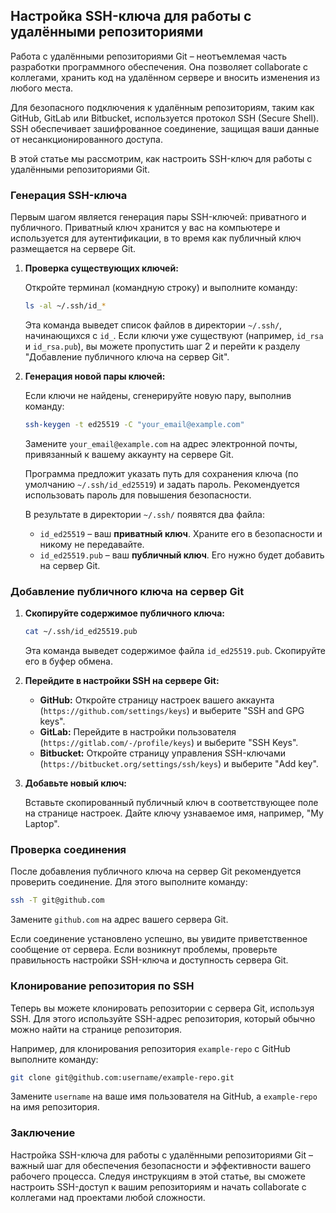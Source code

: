 ## Настройка SSH-ключа для работы с удалёнными репозиториями

Работа с удалёнными репозиториями Git – неотъемлемая часть разработки программного обеспечения. Она позволяет collaborate с коллегами, хранить код на удалённом сервере и вносить изменения из любого места. 

Для безопасного подключения к удалённым репозиториям, таким как GitHub, GitLab или Bitbucket, используется протокол SSH (Secure Shell). SSH обеспечивает зашифрованное соединение, защищая ваши данные от несанкционированного доступа.

В этой статье мы рассмотрим, как настроить SSH-ключ для работы с удалёнными репозиториями Git.

### Генерация SSH-ключа

Первым шагом является генерация пары SSH-ключей: приватного и публичного. Приватный ключ хранится у вас на компьютере и используется для аутентификации, в то время как публичный ключ размещается на сервере Git.

1. **Проверка существующих ключей:**

   Откройте терминал (командную строку) и выполните команду:

   ```bash
   ls -al ~/.ssh/id_*
   ```

   Эта команда выведет список файлов в директории `~/.ssh/`, начинающихся с `id_`. Если ключи уже существуют (например, `id_rsa` и `id_rsa.pub`), вы можете пропустить шаг 2 и перейти к разделу "Добавление публичного ключа на сервер Git".

2. **Генерация новой пары ключей:**

   Если ключи не найдены, сгенерируйте новую пару, выполнив команду:

   ```bash
   ssh-keygen -t ed25519 -C "your_email@example.com"
   ```

   Замените `your_email@example.com` на адрес электронной почты, привязанный к вашему аккаунту на сервере Git.

   Программа предложит указать путь для сохранения ключа (по умолчанию `~/.ssh/id_ed25519`) и задать пароль. Рекомендуется использовать пароль для повышения безопасности.

   В результате в директории `~/.ssh/` появятся два файла:

   - `id_ed25519` – ваш **приватный ключ**. Храните его в безопасности и никому не передавайте.
   - `id_ed25519.pub` – ваш **публичный ключ**. Его нужно будет добавить на сервер Git.

### Добавление публичного ключа на сервер Git

1. **Скопируйте содержимое публичного ключа:**

   ```bash
   cat ~/.ssh/id_ed25519.pub
   ```

   Эта команда выведет содержимое файла `id_ed25519.pub`. Скопируйте его в буфер обмена.

2. **Перейдите в настройки SSH на сервере Git:**

   - **GitHub:** Откройте страницу настроек вашего аккаунта (`https://github.com/settings/keys`) и выберите "SSH and GPG keys".
   - **GitLab:** Перейдите в настройки пользователя (`https://gitlab.com/-/profile/keys`) и выберите "SSH Keys".
   - **Bitbucket:** Откройте страницу управления SSH-ключами (`https://bitbucket.org/settings/ssh/keys`) и выберите "Add key".

3. **Добавьте новый ключ:**

   Вставьте скопированный публичный ключ в соответствующее поле на странице настроек. Дайте ключу узнаваемое имя, например, "My Laptop".

### Проверка соединения

После добавления публичного ключа на сервер Git рекомендуется проверить соединение. Для этого выполните команду:

```bash
ssh -T git@github.com
```

Замените `github.com` на адрес вашего сервера Git. 

Если соединение установлено успешно, вы увидите приветственное сообщение от сервера. Если возникнут проблемы, проверьте правильность настройки SSH-ключа и доступность сервера Git.

### Клонирование репозитория по SSH

Теперь вы можете клонировать репозитории с сервера Git, используя SSH. Для этого используйте SSH-адрес репозитория, который обычно можно найти на странице репозитория.

Например, для клонирования репозитория `example-repo` с GitHub выполните команду:

```bash
git clone git@github.com:username/example-repo.git
```

Замените `username` на ваше имя пользователя на GitHub, а `example-repo` на имя репозитория.

### Заключение

Настройка SSH-ключа для работы с удалёнными репозиториями Git – важный шаг для обеспечения безопасности и эффективности вашего рабочего процесса. Следуя инструкциям в этой статье, вы сможете настроить SSH-доступ к вашим репозиториям и начать collaborate с коллегами над проектами любой сложности. 
